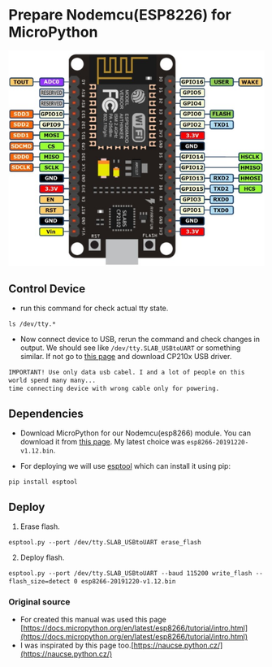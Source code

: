  # Prepare Nodemcu(ESP8226) for MicroPython
 ![nodemcu](images/nodemcu_pinout.jpg)
 
 ## Control Device
 
 - run this command for check actual tty state. 
 ``` 
 ls /dev/tty.* 
 ```
 
 - Now connect device to USB, rerun the command and check changes in output. We should see like `/dev/tty.SLAB_USBtoUART` or something similar. If not go to [this page](https://www.silabs.com/products/development-tools/software/usb-to-uart-bridge-vcp-drivers) and download CP210x USB driver.
 ```
 IMPORTANT! Use only data usb cabel. I and a lot of people on this world spend many many... 
 time connecting device with wrong cable only for powering.
 ```
 
 ## Dependencies
 
 - Download MicroPython for our Nodemcu(esp8266) module. You can download it from [this page](http://micropython.org/download#esp8266). My latest choice was `esp8266-20191220-v1.12.bin`.
 
 - For deploying we will use [esptool](https://github.com/espressif/esptool/) which can install it using pip:
 ```
 pip install esptool
 ```
 
 ## Deploy
 
 1. Erase flash.
 ```
 esptool.py --port /dev/tty.SLAB_USBtoUART erase_flash
 ```
 2. Deploy flash.
 ```
 esptool.py --port /dev/tty.SLAB_USBtoUART --baud 115200 write_flash --flash_size=detect 0 esp8266-20191220-v1.12.bin
 ```
 
 ### Original source
 - For created this manual was used this page [https://docs.micropython.org/en/latest/esp8266/tutorial/intro.html](https://docs.micropython.org/en/latest/esp8266/tutorial/intro.html)
 - I was inspirated by this page too.[https://naucse.python.cz/](https://naucse.python.cz/)
 
 
